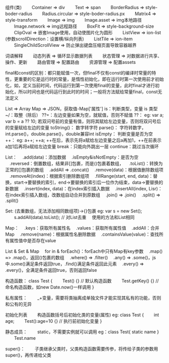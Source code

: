 组件(类)
　　Container => div
　　Text => span
　　BorderRadius => style-boder-radius
　　Radius.circular => style-boder-radius.px
　　Matrix4 => style-transform
　　Image => img
　　Image.asset => img本地路径
　　Image.network => img远程路径
　　BoxFit => style-background-size
　　ClipOval => 嵌套Image使用，自动使图片化为圆形
　　ListView => ion-list (参数scrollDirection：设置横/纵向列表)
　　ListTile => ion-item
　　SingleChildScrollView => 防止弹出键盘压缩页面导致容器越界

词语解释
　　动态列表 => 循环显示数据列表
　　状态管理 => 对数据进行共享、操作、更新
　　路由管理 => 配置路由
　　资源管理 => 配置assets


final和const的区别：都只能赋值一次，但final不仅有const的编译时常量的特性，更重要的它是运行时的常量，是惰性初始化，即在运行时第一次使用前才初始化，如，定义当前时间，代码运行到第一次使用final的变量，此时final才进行初始化，所以时间也是代码运行到此时的时间；一般将方法赋给常量final，const无法定义

List => Array
Map => JSON，获取值-Map['属性']
is：判断类型，变量 is 类型
~/：取整（除后）
??=：左边变量如果为空，就赋值，否则不赋值
??： eg: var a; var b = a ?? 10; 若双问号前的变量有值，则将其赋给左边变量，否则将双问号后的变量赋给左边的变量
toString()： 数字转字符
parse()： 字符转数字，int.parse()，double.parse()，double兼容int
isEmpty： 判断变量是否为空
++： eg: a++; ++a;
	++在后，表示先将a赋给左边变量之后a再加1，++在前表示a加1后再将a赋给左边变量
break：只能向外跳出一层
continue：跳过当次循环

List：
　.add(data)：添加数据
　.isEmpty&isNotEmpty：是否为空
　.reversed：倒置数组，结果非[]包裹，而是()包裹着数组，
　.toList()：转换为正常的[]包裹的数组
　.addAll => .concat()
　.remove(data)：根据值删除数组项
　.removeAt(index)：根据索引删除数组项
　.fillRange(start, end, data)：替换，start->要替换的索引，end->要替换的索引后一位作为结束，data->要替换的新数据
　.insert(index, data)：在index索引插入数据
　.insertAll(index, Lisr)：在index索引插入数组，改数组自动合并到原数组
　.join() => .join()
　.split() => .split()

Set: (去重数组，无法添加相同数组项)->{}包裹
eg: var s = new Set();
　　s.addAll(data).toList();	// 对List去重
　使用的方法和List相同

Map：
　.keys：获取所有属性名
　.values：获取所有属性值
　.addAll：合并Map
　.remove(name)：根据属性名删除数据
　.containsValue(value)：查找所有属性值中是否存在value


List & Set & Map
　for in & forEach()：forEach中只有Map有key参数
　.map() ≈> .map()，返回()包裹的数组
　.where() => .filter()
　.any() => .some()，js中.some()满足条件返回true，.find()满足条件返回此元素
　.every() => .every()，全满足条件返回true，否则返回false


构造函数：
class Test {
　　Test() {}	// 默认构造函数
　　Test.getKey() {}		// 命名构造函数，如new Date.now()一样调用
}

私有属性：
　　_+变量，需要将类抽离成单独文件才能实现其私有的功能，否则和公有的无异

初始化列表
　　构造函数括号后初始化类的变量(属性)
eg:
class Test {
　　int age;
　　Test():age=10 {}	// 执行前初始化变量
}

静态成员：
　　static，不需要实例就可以调用
eg：class Test{ static name } 
　　Test.name

super()：
　　子类继承父类时，父类构造函数需要传参，将传给子类的参数用super()，再传递给父类
